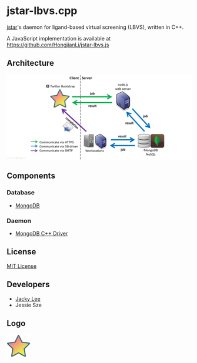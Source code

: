 # jstar-lbvs.cpp
[jstar]'s daemon for ligand-based virtual screening (LBVS), written in C++.

A JavaScript implementation is available at https://github.com/HongjianLi/jstar-lbvs.js

## Architecture
![jstar architecture](https://github.com/HongjianLi/jstar/blob/master/public/architecture.png)

## Components
### Database
* [MongoDB]
### Daemon
* [MongoDB C++ Driver]

## License
[MIT License]

## Developers
* [Jacky Lee]
* Jessie Sze

## Logo
![jstar logo](https://github.com/HongjianLi/jstar/blob/master/public/logo.svg)

[jstar]: https://github.com/HongjianLi/jstar
[MongoDB]: https://github.com/mongodb/mongo
[MongoDB C++ Driver]: https://github.com/mongodb/mongo-cxx-driver
[MIT License]: https://github.com/HongjianLi/jstar-lbvs.cpp/blob/master/LICENSE
[Jacky Lee]: https://github.com/HongjianLi
